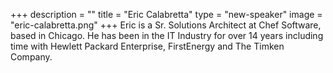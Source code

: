 +++
description = ""
title = "Eric Calabretta"
type = "new-speaker"
image = "eric-calabretta.png"
+++
Eric is a Sr. Solutions Architect at Chef Software, based in Chicago. He has been in the IT Industry for over 14 years including time with Hewlett Packard Enterprise, FirstEnergy and The Timken Company.